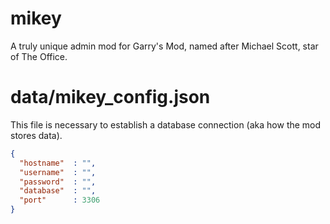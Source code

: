 # mikey
A truly unique admin mod for Garry's Mod, named after Michael Scott, star of The Office.

# data/mikey_config.json
This file is necessary to establish a database connection (aka how the mod stores data).

````json
{
  "hostname"  : "",
  "username"  : "",
  "password"  : "",
  "database"  : "",
  "port"      : 3306
}
````
